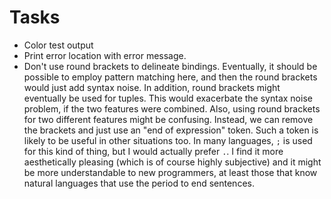 # Tasks

- Color test output
- Print error location with error message.
- Don't use round brackets to delineate bindings.
  Eventually, it should be possible to employ pattern matching here, and then the round brackets would just add syntax noise. In addition, round brackets might eventually be used for tuples. This would exacerbate the syntax noise problem, if the two features were combined. Also, using round brackets for two different features might be confusing.
  Instead, we can remove the brackets and just use an "end of expression" token. Such a token is likely to be useful in other situations too.
  In many languages, `;` is used for this kind of thing, but I would actually prefer `.`. I find it more aesthetically pleasing (which is of course highly subjective) and it might be more understandable to new programmers, at least those that know natural languages that use the period to end sentences.
